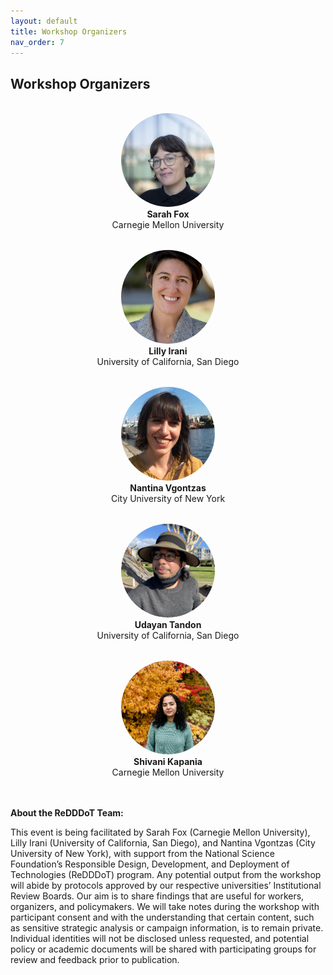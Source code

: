 ```yaml
---
layout: default
title: Workshop Organizers
nav_order: 7
---
```


## Workshop Organizers
<br>

<div style="display: grid;
  grid-template-columns: repeat(auto-fit, minmax(250px, 1fr));
  max-width: 900px;
  margin: 0 auto;
  gap: 2rem;
  justify-items: center;
  align-items: start;
">

  <div style="text-align: center; width: 250px;">
    <img src="../assets/images/sarah.jpg" alt="Sarah Fox" style="width: 150px; height: 150px; object-fit: cover; border-radius: 50%;"><br>
    <strong>Sarah Fox</strong><br>
    Carnegie Mellon University
  </div>

  <div style="text-align: center; width: 250px;">
    <img src="../assets/images/lilly.jpg" alt="Lilly Irani" style="width: 150px; height: 150px; object-fit: cover; border-radius: 50%;"><br>
    <strong>Lilly Irani</strong><br>
    University of California, San Diego
  </div>

  <div style="text-align: center; width: 250px;">
    <img src="../assets/images/nantina.jpg" alt="Nantina Vgontzas" style="width: 150px; height: 150px; object-fit: cover; border-radius: 50%;"><br>
    <strong>Nantina Vgontzas</strong><br>
    City University of New York
  </div>

  <div style="text-align: center; width: 250px;">
    <img src="../assets/images/udayan.png" alt="Udayan Tandon" style="width: 150px; height: 150px; object-fit: cover; border-radius: 50%;"><br>
    <strong>Udayan Tandon</strong><br>
    University of California, San Diego
  </div>

  <div style="text-align: center; width: 250px;">
    <img src="../assets/images/shivani.jpeg" alt="Shivani Kapania" style="width: 150px; height: 150px; object-fit: cover; border-radius: 50%;"><br>
    <strong>Shivani Kapania</strong><br>
    Carnegie Mellon University
  </div>
</div>

<br> 
<br>

**About the ReDDDoT Team:**

This event is being facilitated by Sarah Fox (Carnegie Mellon University), Lilly Irani (University of California, San Diego), and Nantina Vgontzas (City University of New York), with support from the National Science Foundation’s Responsible Design, Development, and Deployment of Technologies (ReDDDoT) program. Any potential output from the workshop will abide by protocols approved by our respective universities’ Institutional Review Boards. Our aim is to share findings that are useful for workers, organizers, and policymakers. We will take notes during the workshop with participant consent and with the understanding that certain content, such as sensitive strategic analysis or campaign information, is to remain private. Individual identities will not be disclosed unless requested, and potential policy or academic documents will be shared with participating groups for review and feedback prior to publication. 

